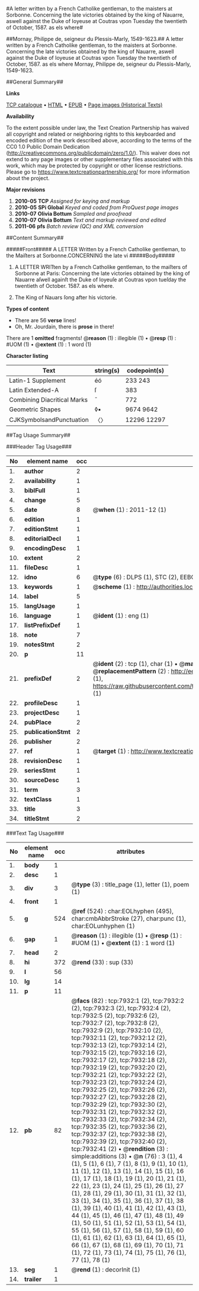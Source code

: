 #A letter written by a French Catholike gentleman, to the maisters at Sorbonne. Concerning the late victories obtained by the king of Nauarre, aswell against the Duke of Ioyeuse at Coutras vpon Tuesday the twentieth of October, 1587. as els where#

##Mornay, Philippe de, seigneur du Plessis-Marly, 1549-1623.##
A letter written by a French Catholike gentleman, to the maisters at Sorbonne. Concerning the late victories obtained by the king of Nauarre, aswell against the Duke of Ioyeuse at Coutras vpon Tuesday the twentieth of October, 1587. as els where
Mornay, Philippe de, seigneur du Plessis-Marly, 1549-1623.

##General Summary##

**Links**

[TCP catalogue](http://www.ota.ox.ac.uk/tcp/)  • 
[HTML](http://tei.it.ox.ac.uk/tcp/Texts-HTML/free/A07/A07765.html)  • 
[EPUB](http://tei.it.ox.ac.uk/tcp/Texts-EPUB/free/A07/A07765.epub) • 
[Page images (Historical Texts)](https://historicaltexts.jisc.ac.uk/eebo-99843217e)

**Availability**

To the extent possible under law, the Text Creation Partnership has waived all copyright and related or neighboring rights to this keyboarded and encoded edition of the work described above, according to the terms of the CC0 1.0 Public Domain Dedication (http://creativecommons.org/publicdomain/zero/1.0/). This waiver does not extend to any page images or other supplementary files associated with this work, which may be protected by copyright or other license restrictions. Please go to https://www.textcreationpartnership.org/ for more information about the project.

**Major revisions**

1. __2010-05__ __TCP__ *Assigned for keying and markup*
1. __2010-05__ __SPi Global__ *Keyed and coded from ProQuest page images*
1. __2010-07__ __Olivia Bottum__ *Sampled and proofread*
1. __2010-07__ __Olivia Bottum__ *Text and markup reviewed and edited*
1. __2011-06__ __pfs__ *Batch review (QC) and XML conversion*

##Content Summary##

#####Front#####
A LETTER Written by a French Catholike gentleman, to the Maiſters at Sorbonne.CONCERNING the late vi
#####Body#####

1. A LETTER WRITten by a French Catholike gentleman, to the maiſters of Sorbonne at Paris: Concerning the late victories obtained by the king of Nauarre aſwell againſt the Duke of Ioyeuſe at Coutras vpon tueſday the twentieth of October. 1587. as els where.

1. The King of Nauars ſong after his victorie.

**Types of content**

  * There are 56 **verse** lines!
  * Oh, Mr. Jourdain, there is **prose** in there!

There are 1 **omitted** fragments! 
 @__reason__ (1) : illegible (1)  •  @__resp__ (1) : #UOM (1)  •  @__extent__ (1) : 1 word (1)

**Character listing**


|Text|string(s)|codepoint(s)|
|---|---|---|
|Latin-1 Supplement|éó|233 243|
|Latin Extended-A|ſ|383|
|Combining             Diacritical Marks|̄|772|
|Geometric Shapes|◊▪|9674 9642|
|CJKSymbolsandPunctuation|〈〉|12296 12297|

##Tag Usage Summary##

###Header Tag Usage###

|No|element name|occ|attributes|
|---|---|---|---|
|1.|__author__|2||
|2.|__availability__|1||
|3.|__biblFull__|1||
|4.|__change__|5||
|5.|__date__|8| @__when__ (1) : 2011-12 (1)|
|6.|__edition__|1||
|7.|__editionStmt__|1||
|8.|__editorialDecl__|1||
|9.|__encodingDesc__|1||
|10.|__extent__|2||
|11.|__fileDesc__|1||
|12.|__idno__|6| @__type__ (6) : DLPS (1), STC (2), EEBO-CITATION (1), PROQUEST (1), VID (1)|
|13.|__keywords__|1| @__scheme__ (1) : http://authorities.loc.gov/ (1)|
|14.|__label__|5||
|15.|__langUsage__|1||
|16.|__language__|1| @__ident__ (1) : eng (1)|
|17.|__listPrefixDef__|1||
|18.|__note__|7||
|19.|__notesStmt__|2||
|20.|__p__|11||
|21.|__prefixDef__|2| @__ident__ (2) : tcp (1), char (1)  •  @__matchPattern__ (2) : ([0-9\-]+):([0-9IVX]+) (1), (.+) (1)  •  @__replacementPattern__ (2) : http://eebo.chadwyck.com/downloadtiff?vid=$1&page=$2 (1), https://raw.githubusercontent.com/textcreationpartnership/Texts/master/tcpchars.xml#$1 (1)|
|22.|__profileDesc__|1||
|23.|__projectDesc__|1||
|24.|__pubPlace__|2||
|25.|__publicationStmt__|2||
|26.|__publisher__|2||
|27.|__ref__|1| @__target__ (1) : http://www.textcreationpartnership.org/docs/. (1)|
|28.|__revisionDesc__|1||
|29.|__seriesStmt__|1||
|30.|__sourceDesc__|1||
|31.|__term__|3||
|32.|__textClass__|1||
|33.|__title__|3||
|34.|__titleStmt__|2||


###Text Tag Usage###

|No|element name|occ|attributes|
|---|---|---|---|
|1.|__body__|1||
|2.|__desc__|1||
|3.|__div__|3| @__type__ (3) : title_page (1), letter (1), poem (1)|
|4.|__front__|1||
|5.|__g__|524| @__ref__ (524) : char:EOLhyphen (495), char:cmbAbbrStroke (27), char:punc (1), char:EOLunhyphen (1)|
|6.|__gap__|1| @__reason__ (1) : illegible (1)  •  @__resp__ (1) : #UOM (1)  •  @__extent__ (1) : 1 word (1)|
|7.|__head__|2||
|8.|__hi__|372| @__rend__ (33) : sup (33)|
|9.|__l__|56||
|10.|__lg__|14||
|11.|__p__|11||
|12.|__pb__|82| @__facs__ (82) : tcp:7932:1 (2), tcp:7932:2 (2), tcp:7932:3 (2), tcp:7932:4 (2), tcp:7932:5 (2), tcp:7932:6 (2), tcp:7932:7 (2), tcp:7932:8 (2), tcp:7932:9 (2), tcp:7932:10 (2), tcp:7932:11 (2), tcp:7932:12 (2), tcp:7932:13 (2), tcp:7932:14 (2), tcp:7932:15 (2), tcp:7932:16 (2), tcp:7932:17 (2), tcp:7932:18 (2), tcp:7932:19 (2), tcp:7932:20 (2), tcp:7932:21 (2), tcp:7932:22 (2), tcp:7932:23 (2), tcp:7932:24 (2), tcp:7932:25 (2), tcp:7932:26 (2), tcp:7932:27 (2), tcp:7932:28 (2), tcp:7932:29 (2), tcp:7932:30 (2), tcp:7932:31 (2), tcp:7932:32 (2), tcp:7932:33 (2), tcp:7932:34 (2), tcp:7932:35 (2), tcp:7932:36 (2), tcp:7932:37 (2), tcp:7932:38 (2), tcp:7932:39 (2), tcp:7932:40 (2), tcp:7932:41 (2)  •  @__rendition__ (3) : simple:additions (3)  •  @__n__ (76) : 3 (1), 4 (1), 5 (1), 6 (1), 7 (1), 8 (1), 9 (1), 10 (1), 11 (1), 12 (1), 13 (1), 14 (1), 15 (1), 16 (1), 17 (1), 18 (1), 19 (1), 20 (1), 21 (1), 22 (1), 23 (1), 24 (1), 25 (1), 26 (1), 27 (1), 28 (1), 29 (1), 30 (1), 31 (1), 32 (1), 33 (1), 34 (1), 35 (1), 36 (1), 37 (1), 38 (1), 39 (1), 40 (1), 41 (1), 42 (1), 43 (1), 44 (1), 45 (1), 46 (1), 47 (1), 48 (1), 49 (1), 50 (1), 51 (1), 52 (1), 53 (1), 54 (1), 55 (1), 56 (1), 57 (1), 58 (1), 59 (1), 60 (1), 61 (1), 62 (1), 63 (1), 64 (1), 65 (1), 66 (1), 67 (1), 68 (1), 69 (1), 70 (1), 71 (1), 72 (1), 73 (1), 74 (1), 75 (1), 76 (1), 77 (1), 78 (1)|
|13.|__seg__|1| @__rend__ (1) : decorInit (1)|
|14.|__trailer__|1||
